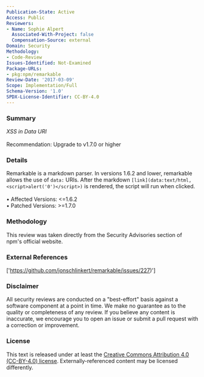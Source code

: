 ```yaml
---
Publication-State: Active
Access: Public
Reviewers:
- Name: Sophie Alpert
  Associated-With-Project: false
  Compensation-Source: external
Domain: Security
Methodology:
- Code-Review
Issues-Identified: Not-Examined
Package-URLs:
- pkg:npm/remarkable
Review-Date: '2017-03-09'
Scope: Implementation/Full
Schema-Version: '1.0'
SPDX-License-Identifier: CC-BY-4.0
---
```

### Summary
*XSS in Data URI*<br><br>Recommendation: Upgrade to v1.7.0 or higher
### Details
Remarkable is a markdown parser.   In versions 1.6.2 and lower, remarkable allows the use of `data:` URIs.   After the markdown `[link](data:text/html,<script>alert('0')</script>)` is rendered, the script will run when clicked.
<br><br>• Affected Versions: <=1.6.2
<br>• Patched Versions: >=1.7.0
### Methodology
This review was taken directly from the Security Advisories section of npm's official website.
### External References
['https://github.com/jonschlinkert/remarkable/issues/227)']
### Disclaimer
All security reviews are conducted on a "best-effort" basis against a software component at a point in time. We make no guarantee as to the quality or completeness of any review. If you believe any content is inaccurate, we encourage you to open an issue or submit a pull request with a correction or improvement.
### License
This text is released under at least the [Creative Commons Attribution 4.0 (CC-BY-4.0) license](https://creativecommons.org/licenses/by/4.0/legalcode.txt). Externally-referenced content may be licensed differently.
